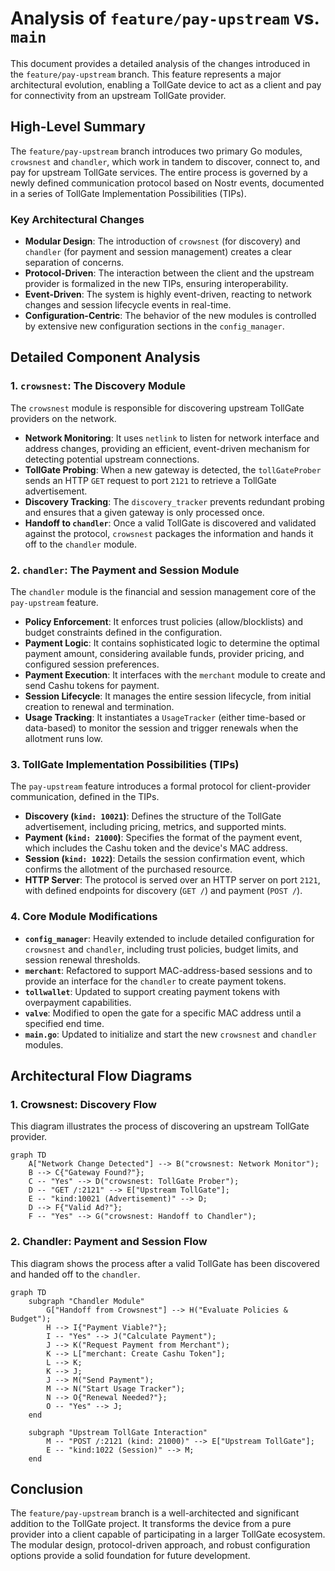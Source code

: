 # Analysis of `feature/pay-upstream` vs. `main`

This document provides a detailed analysis of the changes introduced in the `feature/pay-upstream` branch. This feature represents a major architectural evolution, enabling a TollGate device to act as a client and pay for connectivity from an upstream TollGate provider.

## High-Level Summary

The `feature/pay-upstream` branch introduces two primary Go modules, `crowsnest` and `chandler`, which work in tandem to discover, connect to, and pay for upstream TollGate services. The entire process is governed by a newly defined communication protocol based on Nostr events, documented in a series of TollGate Implementation Possibilities (TIPs).

### Key Architectural Changes

-   **Modular Design**: The introduction of `crowsnest` (for discovery) and `chandler` (for payment and session management) creates a clear separation of concerns.
-   **Protocol-Driven**: The interaction between the client and the upstream provider is formalized in the new TIPs, ensuring interoperability.
-   **Event-Driven**: The system is highly event-driven, reacting to network changes and session lifecycle events in real-time.
-   **Configuration-Centric**: The behavior of the new modules is controlled by extensive new configuration sections in the `config_manager`.

## Detailed Component Analysis

### 1. `crowsnest`: The Discovery Module

The `crowsnest` module is responsible for discovering upstream TollGate providers on the network.

-   **Network Monitoring**: It uses `netlink` to listen for network interface and address changes, providing an efficient, event-driven mechanism for detecting potential upstream connections.
-   **TollGate Probing**: When a new gateway is detected, the `tollGateProber` sends an HTTP `GET` request to port `2121` to retrieve a TollGate advertisement.
-   **Discovery Tracking**: The `discovery_tracker` prevents redundant probing and ensures that a given gateway is only processed once.
-   **Handoff to `chandler`**: Once a valid TollGate is discovered and validated against the protocol, `crowsnest` packages the information and hands it off to the `chandler` module.

### 2. `chandler`: The Payment and Session Module

The `chandler` module is the financial and session management core of the `pay-upstream` feature.

-   **Policy Enforcement**: It enforces trust policies (allow/blocklists) and budget constraints defined in the configuration.
-   **Payment Logic**: It contains sophisticated logic to determine the optimal payment amount, considering available funds, provider pricing, and configured session preferences.
-   **Payment Execution**: It interfaces with the `merchant` module to create and send Cashu tokens for payment.
-   **Session Lifecycle**: It manages the entire session lifecycle, from initial creation to renewal and termination.
-   **Usage Tracking**: It instantiates a `UsageTracker` (either time-based or data-based) to monitor the session and trigger renewals when the allotment runs low.

### 3. TollGate Implementation Possibilities (TIPs)

The `pay-upstream` feature introduces a formal protocol for client-provider communication, defined in the TIPs.

-   **Discovery (`kind: 10021`)**: Defines the structure of the TollGate advertisement, including pricing, metrics, and supported mints.
-   **Payment (`kind: 21000`)**: Specifies the format of the payment event, which includes the Cashu token and the device's MAC address.
-   **Session (`kind: 1022`)**: Details the session confirmation event, which confirms the allotment of the purchased resource.
-   **HTTP Server**: The protocol is served over an HTTP server on port `2121`, with defined endpoints for discovery (`GET /`) and payment (`POST /`).

### 4. Core Module Modifications

-   **`config_manager`**: Heavily extended to include detailed configuration for `crowsnest` and `chandler`, including trust policies, budget limits, and session renewal thresholds.
-   **`merchant`**: Refactored to support MAC-address-based sessions and to provide an interface for the `chandler` to create payment tokens.
-   **`tollwallet`**: Updated to support creating payment tokens with overpayment capabilities.
-   **`valve`**: Modified to open the gate for a specific MAC address until a specified end time.
-   **`main.go`**: Updated to initialize and start the new `crowsnest` and `chandler` modules.

## Architectural Flow Diagrams

### 1. Crowsnest: Discovery Flow

This diagram illustrates the process of discovering an upstream TollGate provider.

```mermaid
graph TD
    A["Network Change Detected"] --> B("crowsnest: Network Monitor");
    B --> C{"Gateway Found?"};
    C -- "Yes" --> D("crowsnest: TollGate Prober");
    D -- "GET /:2121" --> E["Upstream TollGate"];
    E -- "kind:10021 (Advertisement)" --> D;
    D --> F{"Valid Ad?"};
    F -- "Yes" --> G("crowsnest: Handoff to Chandler");
```

### 2. Chandler: Payment and Session Flow

This diagram shows the process after a valid TollGate has been discovered and handed off to the `chandler`.

```mermaid
graph TD
    subgraph "Chandler Module"
        G["Handoff from Crowsnest"] --> H("Evaluate Policies & Budget");
        H --> I{"Payment Viable?"};
        I -- "Yes" --> J("Calculate Payment");
        J --> K("Request Payment from Merchant");
        K --> L["merchant: Create Cashu Token"];
        L --> K;
        K --> J;
        J --> M("Send Payment");
        M --> N("Start Usage Tracker");
        N --> O{"Renewal Needed?"};
        O -- "Yes" --> J;
    end

    subgraph "Upstream TollGate Interaction"
        M -- "POST /:2121 (kind: 21000)" --> E["Upstream TollGate"];
        E -- "kind:1022 (Session)" --> M;
    end
```

## Conclusion

The `feature/pay-upstream` branch is a well-architected and significant addition to the TollGate project. It transforms the device from a pure provider into a client capable of participating in a larger TollGate ecosystem. The modular design, protocol-driven approach, and robust configuration options provide a solid foundation for future development.